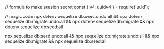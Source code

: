 // formula to make seesion secret 
const { v4: uuidv4 } = require('uuid');

// magic code
npx dotenv sequelize db:seed:undo:all && npx dotenv sequelize db:migrate:undo:all && npx dotenv sequelize db:migrate && npx dotenv sequelize db:seed:all


npx sequelize db:seed:undo:all && npx sequelize db:migrate:undo:all && npx sequelize db:migrate && npx sequelize db:seed:all